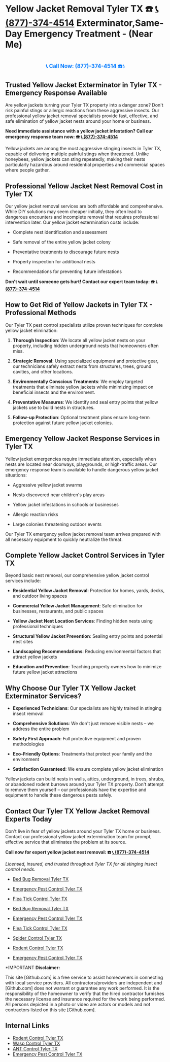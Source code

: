 # Yellow Jacket Removal Tyler TX ☎️ [📞 (877)-374-4514](https://pest-control-4514.netlify.app) Exterminator,Same-Day Emergency Treatment - (Near Me)
# 

<p align="center" style="font-size: 1.2em; font-weight: bold; margin: 20px 0;">
  <a href="https://pest-control-4514.netlify.app" target="_blank" style="color: #007BFF; text-decoration: none;">📞 Call Now: (877)-374-4514 ☎️💧</a>
</p>

## Trusted Yellow Jacket Exterminator in Tyler TX - Emergency Response Available

Are yellow jackets turning your Tyler TX property into a danger zone? Don't risk painful stings or allergic reactions from these aggressive insects. Our professional yellow jacket removal specialists provide fast, effective, and safe elimination of yellow jacket nests around your home or business.

**Need immediate assistance with a yellow jacket infestation? Call our emergency response team now: ☎️ [📞 (877)-374-4514](https://pest-control-4514.netlify.app)**

Yellow jackets are among the most aggressive stinging insects in Tyler TX, capable of delivering multiple painful stings when threatened. Unlike honeybees, yellow jackets can sting repeatedly, making their nests particularly hazardous around residential properties and commercial spaces where people gather.

## Professional Yellow Jacket Nest Removal Cost in Tyler TX

Our yellow jacket removal services are both affordable and comprehensive. While DIY solutions may seem cheaper initially, they often lead to dangerous encounters and incomplete removal that requires professional intervention later. Our yellow jacket extermination costs include:

- Complete nest identification and assessment

- Safe removal of the entire yellow jacket colony

- Preventative treatments to discourage future nests

- Property inspection for additional nests

- Recommendations for preventing future infestations

**Don't wait until someone gets hurt! Contact our expert team today: ☎️ [📞 (877)-374-4514](https://pest-control-4514.netlify.app)**

## How to Get Rid of Yellow Jackets in Tyler TX - Professional Methods

Our Tyler TX pest control specialists utilize proven techniques for complete yellow jacket elimination:

1. **Thorough Inspection**: We locate all yellow jacket nests on your property, including hidden underground nests that homeowners often miss.

2. **Strategic Removal**: Using specialized equipment and protective gear, our technicians safely extract nests from structures, trees, ground cavities, and other locations.

3. **Environmentally Conscious Treatments**: We employ targeted treatments that eliminate yellow jackets while minimizing impact on beneficial insects and the environment.

4. **Preventative Measures**: We identify and seal entry points that yellow jackets use to build nests in structures.

5. **Follow-up Protection**: Optional treatment plans ensure long-term protection against future yellow jacket colonies.

## Emergency Yellow Jacket Response Services in Tyler TX

Yellow jacket emergencies require immediate attention, especially when nests are located near doorways, playgrounds, or high-traffic areas. Our emergency response team is available to handle dangerous yellow jacket situations:

- Aggressive yellow jacket swarms

- Nests discovered near children's play areas

- Yellow jacket infestations in schools or businesses

- Allergic reaction risks

- Large colonies threatening outdoor events

Our Tyler TX emergency yellow jacket removal team arrives prepared with all necessary equipment to quickly neutralize the threat.

## Complete Yellow Jacket Control Services in Tyler TX

Beyond basic nest removal, our comprehensive yellow jacket control services include:

- **Residential Yellow Jacket Removal**: Protection for homes, yards, decks, and outdoor living spaces

- **Commercial Yellow Jacket Management**: Safe elimination for businesses, restaurants, and public spaces

- **Yellow Jacket Nest Location Services**: Finding hidden nests using professional techniques

- **Structural Yellow Jacket Prevention**: Sealing entry points and potential nest sites

- **Landscaping Recommendations**: Reducing environmental factors that attract yellow jackets

- **Education and Prevention**: Teaching property owners how to minimize future yellow jacket attractions

## Why Choose Our Tyler TX Yellow Jacket Exterminator Services?

- **Experienced Technicians**: Our specialists are highly trained in stinging insect removal

- **Comprehensive Solutions**: We don't just remove visible nests – we address the entire problem

- **Safety First Approach**: Full protective equipment and proven methodologies

- **Eco-Friendly Options**: Treatments that protect your family and the environment

- **Satisfaction Guaranteed**: We ensure complete yellow jacket elimination

Yellow jackets can build nests in walls, attics, underground, in trees, shrubs, or abandoned rodent burrows around your Tyler TX property. Don't attempt to remove them yourself – our professionals have the expertise and equipment to handle these dangerous pests safely.

## Contact Our Tyler TX Yellow Jacket Removal Experts Today

Don't live in fear of yellow jackets around your Tyler TX home or business. Contact our professional yellow jacket extermination team for prompt, effective service that eliminates the problem at its source.

**Call now for expert yellow jacket nest removal: ☎️ [📞 (877)-374-4514](https://pest-control-4514.netlify.app)**

*Licensed, insured, and trusted throughout Tyler TX for all stinging insect control needs.*


- [Bed Bug Removal Tyler TX](https://github.com/allyoucaneatsushiin/pest-control/blob/main/Bed-Bug-Removal-Tyler-TX-877-374-4514-Exterminator-Same-Day-Emergency-Treatment-Near-Me.md)
- [Emergency Pest Control Tyler TX](https://github.com/allyoucaneatsushiin/pest-control/blob/main/Emergency-Pest-Control-Tyler-TX-877-374-4514-24-7-Fast-Response-Near-Me.md)
- [Flea Tick Control Tyler TX](https://github.com/allyoucaneatsushiin/pest-control/blob/main/Flea-Tick-Control-Tyler-TX-877-374-4514-Removal-Exterminator-Same-Day-Emergency-Treatment-Near-Me.md)


- [Bed Bug Removal Tyler TX](https://github.com/allyoucaneatsushiin/pest-control/blob/main/Bed-Bug-Removal-Tyler-TX-877-374-4514-Exterminator-Same-Day-Emergency-Treatment-Near-Me.md)
- [Emergency Pest Control Tyler TX](https://github.com/allyoucaneatsushiin/pest-control/blob/main/Emergency-Pest-Control-Tyler-TX-877-374-4514-24-7-Fast-Response-Near-Me.md)
- [Flea Tick Control Tyler TX](https://github.com/allyoucaneatsushiin/pest-control/blob/main/Flea-Tick-Control-Tyler-TX-877-374-4514-Removal-Exterminator-Same-Day-Emergency-Treatment-Near-Me.md)


- [Spider Control Tyler TX](https://github.com/allyoucaneatsushiin/pest-control/blob/main/Spider-Control-Tyler-TX-877-374-4514-Removal-Exterminator-Same-Day-Emergency-Treatment-Near-Me.md)
- [Rodent Control Tyler TX](https://github.com/allyoucaneatsushiin/pest-control/blob/main/Rodent-Control-Tyler-TX-877-374-4514-Rat-Removal-Exterminator-Same-Day-Emergency-Treatment-Near-Me.md)
- [Emergency Pest Control Tyler TX](https://github.com/allyoucaneatsushiin/pest-control/blob/main/Emergency-Pest-Control-Tyler-TX-877-374-4514-24-7-Fast-Response-Near-Me.md)


*IMPORTANT **Disclaimer:**  

This site [Github.com] is a free service to assist homeowners in connecting with local service providers. All contractors/providers are independent and [Github.com] does not warrant or guarantee any work performed. It is the responsibility of the homeowner to verify that the hired contractor furnishes the necessary license and insurance required for the work being performed. All persons depicted in a photo or video are actors or models and not contractors listed on this site [Github.com].


## Internal Links
- [Rodent Control Tyler TX](https://github.com/allyoucaneatsushiin/pest-control/blob/main/Rodent-Control-Tyler-TX-877-374-4514-Rat-Removal-Exterminator-Same-Day-Emergency-Treatment-Near-Me.md)
- [Wasp Control Tyler TX](https://github.com/allyoucaneatsushiin/pest-control/blob/main/Wasp-Control-Tyler-TX-877-374-4514-Removal-Exterminator-Same-Day-Emergency-Treatment-Near-Me.md)
- [ANT Control Tyler TX](https://github.com/allyoucaneatsushiin/pest-control/blob/main/ANT-Control-Tyler-TX-877-374-4514-Prevention-Extermination-Same-Day-Emergency-Treatment-Near-Me.md)
- [Emergency Pest Control Tyler TX](https://github.com/allyoucaneatsushiin/pest-control/blob/main/Emergency-Pest-Control-Tyler-TX-877-374-4514-24-7-Fast-Response-Near-Me.md)
